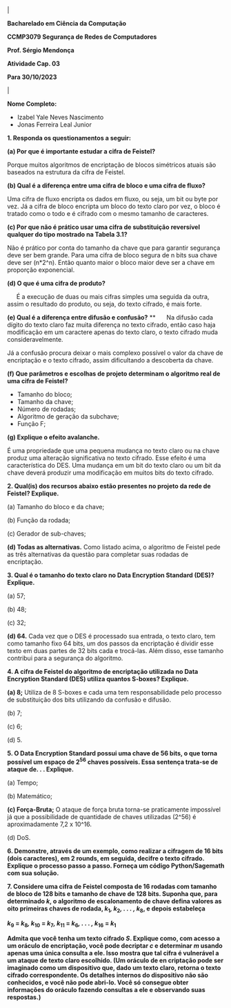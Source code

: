 ﻿|<p>**Bacharelado em Ciência da Computação** </p><p>**CCMP3079 Segurança de Redes de Computadores** </p><p>**Prof. Sérgio Mendonça** </p><p>**Atividade Cap. 03** </p><p>**Para 30/10/2023**</p>|

**Nome Completo:** 

- Izabel Yale Neves Nascimento
- Jonas Ferreira Leal Junior

**1. Responda os questionamentos a seguir:** 

**(a) Por que é importante estudar a cifra de Feistel?** 

Porque muitos algoritmos de encriptação de blocos simétricos atuais são baseados na estrutura da cifra de Feistel.

**(b) Qual é a diferença entre uma cifra de bloco e uma cifra de fluxo?** 

Uma cifra de fluxo encripta os dados em fluxo, ou seja, um bit ou byte por vez. Já a cifra de bloco encripta um bloco do texto claro por vez, o bloco é tratado como o todo e é cifrado com o mesmo tamanho de caracteres.

**(c) Por que não é prático usar uma cifra de substituição reversível qualquer do tipo mostrado na Tabela 3.1?** 

Não é prático por conta do tamanho da chave que para garantir segurança deve ser bem grande. Para uma cifra de bloco segura de n bits sua chave deve ser (n\*2^n). Então quanto maior o bloco maior deve ser a chave em proporção exponencial.

**(d) O que é uma cifra de produto?** 

`	`É a execução de duas ou mais cifras simples uma seguida da outra, assim o resultado do produto, ou seja, do texto cifrado, é mais forte.

**(e) Qual é a diferença entre difusão e confusão?** 
**
`	`Na difusão cada dígito do texto claro faz muita diferença no texto cifrado, então caso haja modificação em um caractere apenas do texto claro, o texto cifrado muda consideravelmente. 

Já a confusão procura deixar o mais complexo possível o valor da chave de encriptação e o texto cifrado, assim dificultando a descoberta da chave.

**(f) Que parâmetros e escolhas de projeto determinam o algoritmo real de uma cifra de Feistel?** 

- Tamanho do bloco;
- Tamanho da chave;
- Número de rodadas;
- Algoritmo de geração da subchave;
- Função F;

**(g) Explique o efeito avalanche.** 

É uma propriedade que uma pequena mudança no texto claro ou na chave produz uma alteração significativa no texto cifrado. Esse efeito é uma característica do DES. Uma mudança em um bit do texto claro ou um bit da chave deverá produzir uma modificação em muitos bits do texto cifrado.

**2. Qual(is) dos recursos abaixo estão presentes no projeto da rede de Feistel? Explique.** 

(a) Tamanho do bloco e da chave; 

(b) Função da rodada; 

(c) Gerador de sub-chaves; 

**(d) Todas as alternativas.** 
Como listado acima, o algoritmo de Feistel pede as três alternativas da questão para completar suas rodadas de encriptação.

**3. Qual é o tamanho do texto claro no Data Encryption Standard (DES)? Explique.** 

(a) 57; 

(b) 48; 

(c) 32;

**(d) 64.** 
Cada vez que o DES é processado sua entrada, o texto claro, tem como tamanho fixo 64 bits, um dos passos da encriptação é dividir esse texto em duas partes de 32 bits cada e trocá-las. Além disso, esse tamanho contribui para a segurança do algoritmo.

**4. A cifra de Feistel do algoritmo de encriptação utilizada no Data Encryption Standard (DES) utiliza quantos S-boxes? Explique.** 

**(a) 8;** 
Utiliza de 8 S-boxes e cada uma tem responsabilidade pelo processo de substituição dos bits utilizando da confusão e difusão.

(b) 7;

(c) 6; 

(d) 5. 

<b>5. O Data Encryption Standard possui uma chave de 56 bits, o que torna possível um espaço de 2<sup>56</sup> chaves possíveis. Essa sentença trata-se de ataque de. . . Explique.</b> 

(a) Tempo; 

(b) Matemático; 

**(c) Força-Bruta;** 
O ataque de força bruta torna-se praticamente impossível já que a possibilidade de quantidade de chaves utilizadas (2^56) é aproximadamente 7,2 x 10^16.

(d) DoS. 

**6. Demonstre, através de um exemplo, como realizar a cifragem de 16 bits (dois caracteres), em 2 rounds, em seguida, decifre o texto cifrado. Explique o processo passo a passo. Forneça um código Python/Sagemath com sua solução.** 

<b>7. Considere uma cifra de Feistel composta de 16 rodadas com tamanho de bloco de 128 bits e tamanho de chave de 128 bits. Suponha que, para determinado <i>k</i>, o algoritmo de escalonamento de chave defina valores as oito primeiras chaves de rodada, <i>k</i><sub>1</sub><i>, k</i><sub>2</sub><i>, . . . , k</i><sub>8</sub>, e depois estabeleça</b> 

<b><i>k</i><sub>9</sub> = <i>k</i><sub>8</sub><i>, k</i><sub>10</sub> = <i>k</i><sub>7</sub><i>, k</i><sub>11</sub> = <i>k</i><sub>6</sub><i>, . . . , k</i><sub>16</sub> = <i>k</i><sub>1</sub></b> 

**Admita que você tenha um texto cifrado *S*. Explique como, com acesso a um oráculo de encriptação, você pode decriptar *c* e determinar *m* usando apenas uma única consulta a ele. Isso mostra que tal cifra é vulnerável a um ataque de texto claro escolhido. (Um oráculo de en criptação pode ser imaginado como um dispositivo que, dado um texto claro, retorna o texto cifrado correspondente. Os detalhes internos do dispositivo não são conhecidos, e você não pode abri-lo. Você só consegue obter informações do oráculo fazendo consultas a ele e observando suas respostas.)**
